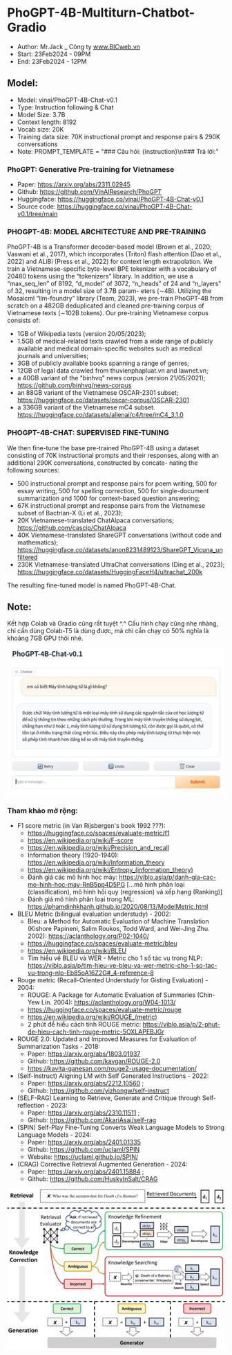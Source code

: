# PhoGPT-4B-Multiturn-Chatbot-Gradio
- Author: Mr.Jack _ Công ty www.BICweb.vn
- Start: 23Feb2024 - 09PM
- End: 23Feb2024 - 12PM

## Model:
- Model: vinai/PhoGPT-4B-Chat-v0.1
- Type: Instruction following & Chat
- Model Size: 3.7B
- Context length: 8192
- Vocab size: 20K
- Training data size: 70K instructional prompt and response pairs & 290K conversations
- Note: PROMPT_TEMPLATE = "### Câu hỏi: {instruction}\n### Trả lời:"


### PhoGPT: Generative Pre-training for Vietnamese
- Paper: https://arxiv.org/abs/2311.02945
- Github: https://github.com/VinAIResearch/PhoGPT
- Huggingface: https://huggingface.co/vinai/PhoGPT-4B-Chat-v0.1
- Source code: https://huggingface.co/vinai/PhoGPT-4B-Chat-v0.1/tree/main

### PHOGPT-4B: MODEL ARCHITECTURE AND PRE-TRAINING
PhoGPT-4B is a Transformer decoder-based model (Brown et al., 2020; Vaswani et al., 2017), which incorporates (Triton) flash attention (Dao et al., 2022) and ALiBi (Press et al., 2022) for context length extrapolation. We train a Vietnamese-specific byte-level BPE tokenizer with a vocabulary of 20480 tokens using the “tokenizers” library. In addition, we use a “max_seq_len” of 8192, “d_model” of 3072, “n_heads” of 24 and “n_layers” of 32, resulting in a model size of 3.7B param- eters (∼4B). Utilizing the Mosaicml “llm-foundry” library (Team, 2023), we pre-train PhoGPT-4B from scratch on a 482GB deduplicated and cleaned pre-training corpus of Vietnamese texts (∼102B tokens). Our pre-training Vietnamese corpus consists of:
- 1GB of Wikipedia texts (version 20/05/2023);
- 1.5GB of medical-related texts crawled from a wide range of publicly available and medical
domain-specific websites such as medical journals and universities;
- 3GB of publicly available books spanning a range of genres;
- 12GB of legal data crawled from thuvienphapluat.vn and lawnet.vn;
- a 40GB variant of the "binhvq" news corpus (version 21/05/2021); https://github.com/binhvq/news-corpus
- an 88GB variant of the Vietnamese OSCAR-2301 subset; https://huggingface.co/datasets/oscar-corpus/OSCAR-2301
- a 336GB variant of the Vietnamese mC4 subset. https://huggingface.co/datasets/allenai/c4/tree/mC4_3.1.0

### PHOGPT-4B-CHAT: SUPERVISED FINE-TUNING
We then fine-tune the base pre-trained PhoGPT-4B using a dataset consisting of 70K instructional prompts and their responses, along with an additional 290K conversations, constructed by concate- nating the following sources:
- 500 instructional prompt and response pairs for poem writing, 500 for essay writing, 500 for spelling correction, 500 for single-document summarization and 1000 for context-based question answering;
- 67K instructional prompt and response pairs from the Vietnamese subset of Bactrian-X (Li et al., 2023);
- 20K Vietnamese-translated ChatAlpaca conversations; https://github.com/cascip/ChatAlpaca
- 40K Vietnamese-translated ShareGPT conversations (without code and mathematics); https://huggingface.co/datasets/anon8231489123/ShareGPT_Vicuna_unfiltered
- 230K Vietnamese-translated UltraChat conversations (Ding et al., 2023); https://huggingface.co/datasets/HuggingFaceH4/ultrachat_200k

The resulting fine-tuned model is named PhoGPT-4B-Chat.

## Note:
Kết hợp Colab và Gradio cũng rất tuyệt ^.^ Cấu hình chạy cũng nhẹ nhàng, chỉ cần dùng Colab-T5 là dùng được, mà chỉ cần chạy có 50% nghĩa là khoảng 7GB GPU thôi nhé.

![alt text](https://github.com/Mr-Jack-Tung/PhoGPT-4B-Multiturn-Chatbot-Gradio/blob/main/PhoGPT_4B_Chat_v01_Gradio_Multiturn_chatbot_23Feb2024.jpg)

### Tham khảo mở rộng:
- F1 score metric (in Van Rijsbergen's book 1992 ???):
  - https://huggingface.co/spaces/evaluate-metric/f1
  - https://en.wikipedia.org/wiki/F-score
  - https://en.wikipedia.org/wiki/Precision_and_recall
  - Information theory (1920-1940): https://en.wikipedia.org/wiki/Information_theory
  - https://en.wikipedia.org/wiki/Entropy_(information_theory)
  - Đánh giá các mô hình học máy: https://viblo.asia/p/danh-gia-cac-mo-hinh-hoc-may-RnB5pp4D5PG [...mô hình phân loại (classification), mô hình hồi quy (regression) và xếp hạng (Ranking)]
  - Đánh giá mô hình phân loại trong ML: https://phamdinhkhanh.github.io/2020/08/13/ModelMetric.html
- BLEU Metric (bilingual evaluation understudy) - 2002:
  - Bleu: a Method for Automatic Evaluation of Machine Translation (Kishore Papineni, Salim Roukos, Todd Ward, and Wei-Jing Zhu. 2002): https://aclanthology.org/P02-1040/
  - https://huggingface.co/spaces/evaluate-metric/bleu
  - https://en.wikipedia.org/wiki/BLEU
  - Tìm hiểu về BLEU và WER - Metric cho 1 số tác vụ trong NLP: https://viblo.asia/p/tim-hieu-ve-bleu-va-wer-metric-cho-1-so-tac-vu-trong-nlp-Eb85oA16Z2G#_4-reference-8
- Rouge metric (Recall-Oriented Understudy for Gisting Evaluation) - 2004:
  - ROUGE: A Package for Automatic Evaluation of Summaries (Chin-Yew Lin. 2004): https://aclanthology.org/W04-1013/
  - https://huggingface.co/spaces/evaluate-metric/rouge
  - https://en.wikipedia.org/wiki/ROUGE_(metric)
  - 2 phút để hiểu cách tính ROUGE metric: https://viblo.asia/p/2-phut-de-hieu-cach-tinh-rouge-metric-5OXLAPEBJGr
- ROUGE 2.0: Updated and Improved Measures for Evaluation of Summarization Tasks - 2018:
  - Paper: https://arxiv.org/abs/1803.01937
  - Github: https://github.com/kavgan/ROUGE-2.0
  - https://kavita-ganesan.com/rouge2-usage-documentation/
- (Self-Instruct) Aligning LM with Self Generated Instructions - 2022:
  - Paper: https://arxiv.org/abs/2212.10560 ;
  - Github: https://github.com/yizhongw/self-instruct
- (SELF-RAG) Learning to Retrieve, Generate and Critique through Self-reflection - 2023:
  - Paper: https://arxiv.org/abs/2310.11511 ;
  - Github: https://github.com/AkariAsai/self-rag
- (SPIN) Self-Play Fine-Tuning Converts Weak Language Models to Strong Language Models - 2024:
  - Paper: https://arxiv.org/abs/2401.01335
  - Github: https://github.com/uclaml/SPIN
  - Website: https://uclaml.github.io/SPIN/
- (CRAG) Corrective Retrieval Augmented Generation - 2024:
  - Paper: https://arxiv.org/abs/2401.15884 ;
  - Github: https://github.com/HuskyInSalt/CRAG

![alt text](https://github.com/Mr-Jack-Tung/PhoGPT-4B-Multiturn-Chatbot-Gradio/blob/main/crag_method_overview.jpg)
